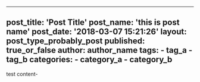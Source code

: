 ---
post_title: 'Post Title'
post_name: 'this is post name'
post_date: '2018-03-07 15:21:26'
layout: post_type_probably_post
published: true_or_false
author: author_name
tags:
    - tag_a
    - tag_b
categories:
    - category_a
    - category_b
--

test content-
